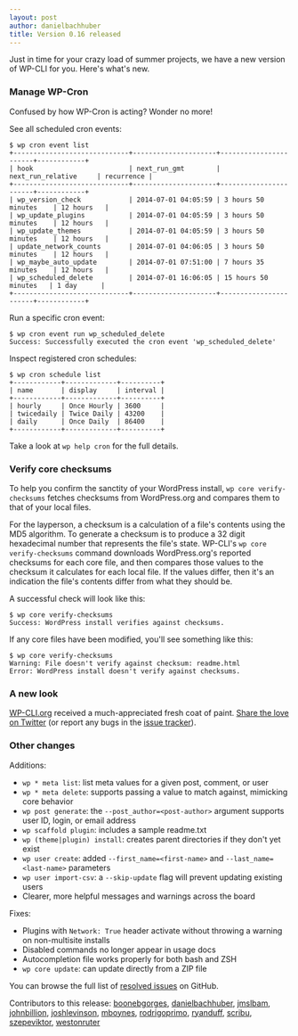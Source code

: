 ```yaml
---
layout: post
author: danielbachhuber
title: Version 0.16 released
---
```


Just in time for your crazy load of summer projects, we have a new version of WP-CLI for you. Here's what's new.

### Manage WP-Cron

Confused by how WP-Cron is acting? Wonder no more!

See all scheduled cron events:

	$ wp cron event list
	+-----------------------------+---------------------+-----------------------+------------+
	| hook                        | next_run_gmt        | next_run_relative     | recurrence |
	+-----------------------------+---------------------+-----------------------+------------+
	| wp_version_check            | 2014-07-01 04:05:59 | 3 hours 50 minutes    | 12 hours   |
	| wp_update_plugins           | 2014-07-01 04:05:59 | 3 hours 50 minutes    | 12 hours   |
	| wp_update_themes            | 2014-07-01 04:05:59 | 3 hours 50 minutes    | 12 hours   |
	| update_network_counts       | 2014-07-01 04:06:05 | 3 hours 50 minutes    | 12 hours   |
	| wp_maybe_auto_update        | 2014-07-01 07:51:00 | 7 hours 35 minutes    | 12 hours   |
	| wp_scheduled_delete         | 2014-07-01 16:06:05 | 15 hours 50 minutes   | 1 day      |
	+-----------------------------+---------------------+-----------------------+------------+

Run a specific cron event:

	$ wp cron event run wp_scheduled_delete
	Success: Successfully executed the cron event 'wp_scheduled_delete'

Inspect registered cron schedules:

	$ wp cron schedule list
	+------------+-------------+----------+
	| name       | display     | interval |
	+------------+-------------+----------+
	| hourly     | Once Hourly | 3600     |
	| twicedaily | Twice Daily | 43200    |
	| daily      | Once Daily  | 86400    |
	+------------+-------------+----------+

Take a look at `wp help cron` for the full details.

### Verify core checksums

To help you confirm the sanctity of your WordPress install, `wp core verify-checksums` fetches checksums from WordPress.org and compares them to that of your local files.

For the layperson, a checksum is a calculation of a file's contents using the MD5 algorithm. To generate a checksum is to produce a 32 digit hexadecimal number that represents the file's state. WP-CLI's `wp core verify-checksums` command downloads WordPress.org's reported checksums for each core file, and then compares those values to the checksum it calculates for each local file. If the values differ, then it's an indication the file's contents differ from what they should be.

A successful check will look like this:

	$ wp core verify-checksums
	Success: WordPress install verifies against checksums.

If any core files have been modified, you'll see something like this:

	$ wp core verify-checksums
	Warning: File doesn't verify against checksum: readme.html
	Error: WordPress install doesn't verify against checksums.

### A new look

[WP-CLI.org](https://wp-cli.org) received a much-appreciated fresh coat of paint. [Share the love on Twitter](https://twitter.com/intent/tweet?text=Love%20the%20fresh%20coat%20of%20paint%2C%20%40wpcli%21%20Check%20it%20out%3A%20http%3A%2F%2Fwp-cli.org) (or report any bugs in the [issue tracker](https://github.com/wp-cli/wp-cli/issues/new)).

### Other changes

Additions:

* `wp * meta list`: list meta values for a given post, comment, or user
* `wp * meta delete`: supports passing a value to match against, mimicking core behavior
* `wp post generate`: the `--post_author=<post-author>` argument supports user ID, login, or email address
* `wp scaffold plugin`: includes a sample readme.txt
* `wp (theme|plugin) install`: creates parent directories if they don't yet exist
* `wp user create`: added `--first_name=<first-name>` and `--last_name=<last-name>` parameters
* `wp user import-csv`: a `--skip-update` flag will prevent updating existing users
* Clearer, more helpful messages and warnings across the board

Fixes:

* Plugins with `Network: True` header activate without throwing a warning on non-multisite installs
* Disabled commands no longer appear in usage docs
* Autocompletion file works properly for both bash and ZSH
* `wp core update`: can update directly from a ZIP file

You can browse the full list of [resolved issues](https://github.com/wp-cli/wp-cli/issues?milestone=23&page=1&state=closed) on GitHub.

Contributors to this release: [boonebgorges](https://github.com/boonebgorges), [danielbachhuber](https://github.com/danielbachhuber), [jmslbam](https://github.com/jmslbam), [johnbillion](https://github.com/johnbillion), [joshlevinson](https://github.com/joshlevinson), [mboynes](https://github.com/mboynes), [rodrigoprimo](https://github.com/rodrigoprimo), [ryanduff](https://github.com/ryanduff), [scribu](https://github.com/scribu), [szepeviktor](https://github.com/szepeviktor), [westonruter](https://github.com/westonruter)

